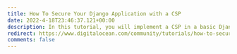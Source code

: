```yaml
---
title: How To Secure Your Django Application with a CSP
date: 2022-4-18T23:46:37.121+00:00
description: In this tutorial, you will implement a CSP in a basic Django application.
redirect: https://www.digitalocean.com/community/tutorials/how-to-secure-your-django-application-with-a-content-security-policy
comments: false
---
```

